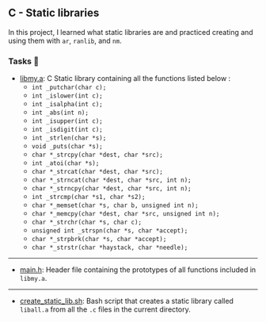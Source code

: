 ## C - Static libraries

In this project, I learned what static libraries are and practiced creating and using them with ```ar```, ```ranlib```, and ```nm```.

### Tasks 📃
* [libmy.a](https://github.com/KimberlyPeters/alx-low_level_programming/blob/master/0x09-static_libraries/libmy.a): C Static library containing all the functions listed below :
	* ```int _putchar(char c);```
	* ```int _islower(int c);```
	* ```int _isalpha(int c);```
	* ```int _abs(int n);```
	* ```int _isupper(int c);```
	* ```int _isdigit(int c);```
	* ```int _strlen(char *s);```
	* ```void _puts(char *s);```
	* ```char *_strcpy(char *dest, char *src);```
	* ```int _atoi(char *s);```
	* ```char *_strcat(char *dest, char *src);```
	* ```char *_strncat(char *dest, char *src, int n);```
	* ```char *_strncpy(char *dest, char *src, int n);```
	* ```int _strcmp(char *s1, char *s2);```
	* ```char *_memset(char *s, char b, unsigned int n);```
	* ```char *_memcpy(char *dest, char *src, unsigned int n);```
	* ```char *_strchr(char *s, char c);```
	* ```unsigned int _strspn(char *s, char *accept);```
	* ```char *_strpbrk(char *s, char *accept);```
	* ```char *_strstr(char *haystack, char *needle);```
-------------------------------------------------------
* [main.h](https://github.com/KimberlyPeters/alx-low_level_programming/blob/master/0x09-static_libraries/main.h): Header file containing the prototypes of all functions included in ```libmy.a```.
-----------------------------------------------------------------
* [create_static_lib.sh](https://github.com/KimberlyPeters/alx-low_level_programming/blob/master/0x09-static_libraries/create_static_lib.sh): Bash script that creates a static library called ```liball.a``` from all the ```.c``` files in the current directory.
